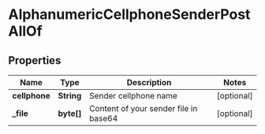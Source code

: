 

# AlphanumericCellphoneSenderPostAllOf


## Properties

| Name | Type | Description | Notes |
|------------ | ------------- | ------------- | -------------|
|**cellphone** | **String** | Sender cellphone name |  [optional] |
|**_file** | **byte[]** | Content of your sender file in base64 |  [optional] |




